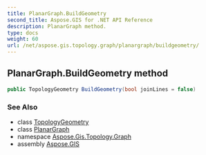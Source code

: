 ```yaml
---
title: PlanarGraph.BuildGeometry
second_title: Aspose.GIS for .NET API Reference
description: PlanarGraph method. 
type: docs
weight: 60
url: /net/aspose.gis.topology.graph/planargraph/buildgeometry/
---
```

## PlanarGraph.BuildGeometry method

```csharp
public TopologyGeometry BuildGeometry(bool joinLines = false)
```

### See Also

* class [TopologyGeometry](../../../aspose.gis.topology/topologygeometry/)
* class [PlanarGraph](../)
* namespace [Aspose.Gis.Topology.Graph](../../planargraph/)
* assembly [Aspose.GIS](../../../)


